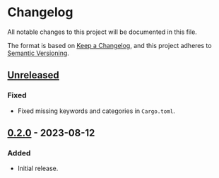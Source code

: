 # Changelog

All notable changes to this project will be documented in this file.

The format is based on [Keep a Changelog](https://keepachangelog.com/en/1.0.0/),
and this project adheres to [Semantic Versioning](https://semver.org/spec/v2.0.0.html).

## [Unreleased]

### Fixed

- Fixed missing keywords and categories in `Cargo.toml`.

## [0.2.0] - 2023-08-12

### Added

- Initial release.

[Unreleased]: https://github.com/ferric-bytes/chksum/compare/v0.2.0...HEAD
[0.2.0]: https://github.com/ferric-bytes/chksum/releases/tag/v0.2.0
